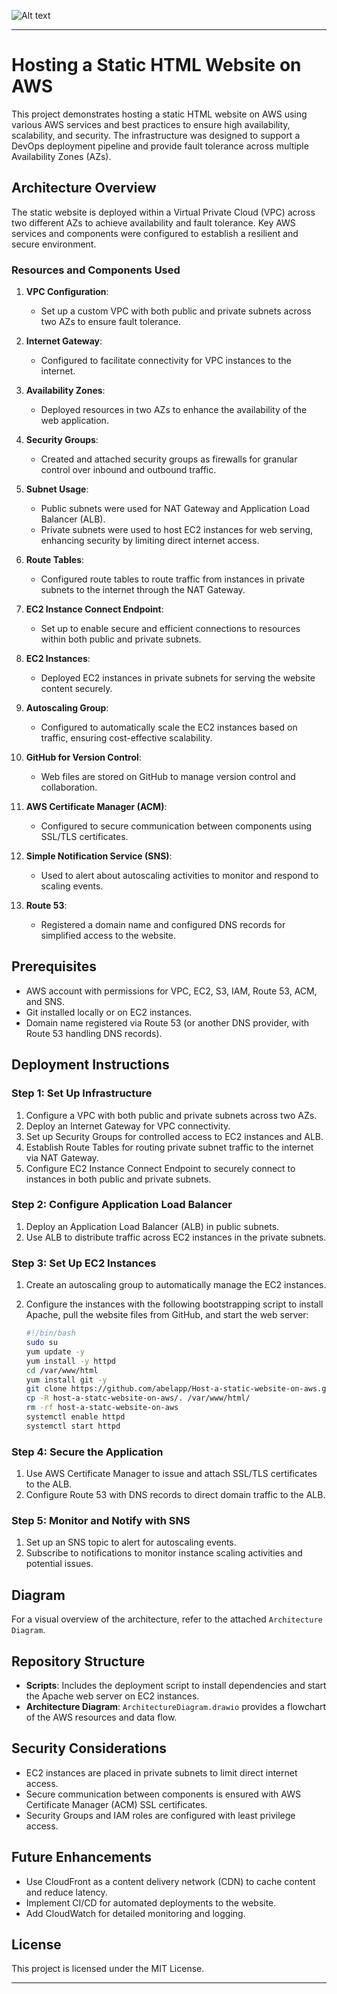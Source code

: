![Alt text](/Architectural-Diagram.drawio.svg) 

---
# Hosting a Static HTML Website on AWS

This project demonstrates hosting a static HTML website on AWS using various AWS services and best practices to ensure high availability, scalability, and security. The infrastructure was designed to support a DevOps deployment pipeline and provide fault tolerance across multiple Availability Zones (AZs). 

## Architecture Overview

The static website is deployed within a Virtual Private Cloud (VPC) across two different AZs to achieve availability and fault tolerance. Key AWS services and components were configured to establish a resilient and secure environment.

### Resources and Components Used
1. **VPC Configuration**:
   - Set up a custom VPC with both public and private subnets across two AZs to ensure fault tolerance.
   
2. **Internet Gateway**:
   - Configured to facilitate connectivity for VPC instances to the internet.
   
3. **Availability Zones**:
   - Deployed resources in two AZs to enhance the availability of the web application.

4. **Security Groups**:
   - Created and attached security groups as firewalls for granular control over inbound and outbound traffic.

5. **Subnet Usage**:
   - Public subnets were used for NAT Gateway and Application Load Balancer (ALB).
   - Private subnets were used to host EC2 instances for web serving, enhancing security by limiting direct internet access.

6. **Route Tables**:
   - Configured route tables to route traffic from instances in private subnets to the internet through the NAT Gateway.

7. **EC2 Instance Connect Endpoint**:
   - Set up to enable secure and efficient connections to resources within both public and private subnets.

8. **EC2 Instances**:
   - Deployed EC2 instances in private subnets for serving the website content securely.
   
9. **Autoscaling Group**:
   - Configured to automatically scale the EC2 instances based on traffic, ensuring cost-effective scalability.

10. **GitHub for Version Control**:
    - Web files are stored on GitHub to manage version control and collaboration.

11. **AWS Certificate Manager (ACM)**:
    - Configured to secure communication between components using SSL/TLS certificates.

12. **Simple Notification Service (SNS)**:
    - Used to alert about autoscaling activities to monitor and respond to scaling events.

13. **Route 53**:
    - Registered a domain name and configured DNS records for simplified access to the website.

## Prerequisites

- AWS account with permissions for VPC, EC2, S3, IAM, Route 53, ACM, and SNS.
- Git installed locally or on EC2 instances.
- Domain name registered via Route 53 (or another DNS provider, with Route 53 handling DNS records).

## Deployment Instructions

### Step 1: Set Up Infrastructure
1. Configure a VPC with both public and private subnets across two AZs.
2. Deploy an Internet Gateway for VPC connectivity.
3. Set up Security Groups for controlled access to EC2 instances and ALB.
4. Establish Route Tables for routing private subnet traffic to the internet via NAT Gateway.
5. Configure EC2 Instance Connect Endpoint to securely connect to instances in both public and private subnets.

### Step 2: Configure Application Load Balancer
1. Deploy an Application Load Balancer (ALB) in public subnets.
2. Use ALB to distribute traffic across EC2 instances in the private subnets.

### Step 3: Set Up EC2 Instances
1. Create an autoscaling group to automatically manage the EC2 instances.
2. Configure the instances with the following bootstrapping script to install Apache, pull the website files from GitHub, and start the web server:

   ```bash
   #!/bin/bash 
   sudo su 
   yum update -y 
   yum install -y httpd 
   cd /var/www/html 
   yum install git -y 
   git clone https://github.com/abelapp/Host-a-static-website-on-aws.git
   cp -R host-a-statc-website-on-aws/. /var/www/html/ 
   rm -rf host-a-statc-website-on-aws 
   systemctl enable httpd  
   systemctl start httpd
   ```

### Step 4: Secure the Application
1. Use AWS Certificate Manager to issue and attach SSL/TLS certificates to the ALB.
2. Configure Route 53 with DNS records to direct domain traffic to the ALB.

### Step 5: Monitor and Notify with SNS
1. Set up an SNS topic to alert for autoscaling events.
2. Subscribe to notifications to monitor instance scaling activities and potential issues.

## Diagram

For a visual overview of the architecture, refer to the attached `Architecture Diagram`.

## Repository Structure

- **Scripts**: Includes the deployment script to install dependencies and start the Apache web server on EC2 instances.
- **Architecture Diagram**: `ArchitectureDiagram.drawio` provides a flowchart of the AWS resources and data flow.

## Security Considerations

- EC2 instances are placed in private subnets to limit direct internet access.
- Secure communication between components is ensured with AWS Certificate Manager (ACM) SSL certificates.
- Security Groups and IAM roles are configured with least privilege access.

## Future Enhancements

- Use CloudFront as a content delivery network (CDN) to cache content and reduce latency.
- Implement CI/CD for automated deployments to the website.
- Add CloudWatch for detailed monitoring and logging.

## License

This project is licensed under the MIT License.

---
